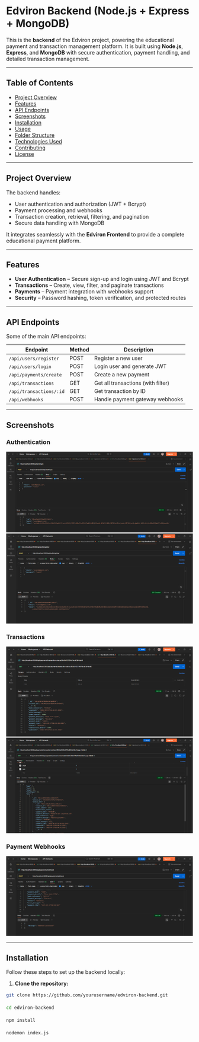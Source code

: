 # Edviron Backend (Node.js + Express + MongoDB)

This is the **backend** of the Edviron project, powering the educational payment and transaction management platform. It is built using **Node.js**, **Express**, and **MongoDB** with secure authentication, payment handling, and detailed transaction management.

---

## Table of Contents

- [Project Overview](#project-overview)  
- [Features](#features)  
- [API Endpoints](#api-endpoints)  
- [Screenshots](#screenshots)  
- [Installation](#installation)  
- [Usage](#usage)  
- [Folder Structure](#folder-structure)  
- [Technologies Used](#technologies-used)  
- [Contributing](#contributing)  
- [License](#license)  

---

## Project Overview

The backend handles:

- User authentication and authorization (JWT + Bcrypt)  
- Payment processing and webhooks  
- Transaction creation, retrieval, filtering, and pagination  
- Secure data handling with MongoDB  

It integrates seamlessly with the **Edviron Frontend** to provide a complete educational payment platform.

---

## Features

- **User Authentication** – Secure sign-up and login using JWT and Bcrypt  
- **Transactions** – Create, view, filter, and paginate transactions  
- **Payments** – Payment integration with webhooks support  
- **Security** – Password hashing, token verification, and protected routes  

---

## API Endpoints

Some of the main API endpoints:

| Endpoint                   | Method | Description                         |
|----------------------------|--------|------------------------------------ |
| `/api/users/register`      | POST   | Register a new user                 |
| `/api/users/login`         | POST   | Login user and generate JWT         |
| `/api/payments/create`     | POST   | Create a new payment                |
| `/api/transactions`        | GET    | Get all transactions (with filter)  |
| `/api/transactions/:id`    | GET    | Get transaction by ID               |
| `/api/webhooks`            | POST   | Handle payment gateway webhooks     |

---

## Screenshots

### Authentication
![Sign In](images/sign_In.png)  
![Auth Token Bcrypt Hash](images/Auth_Token_BcryptHash.png)  

### Transactions
![Transaction By ID](images/transaction_by_id.png)  
![Pagination Example](images/pagination_with_1.png)  

### Payment Webhooks
![Webhooks](images/webhooks.png)  

---

## Installation

Follow these steps to set up the backend locally:

1. **Clone the repository:**

```bash
git clone https://github.com/yourusername/edviron-backend.git

cd edviron-backend

npm install

nodemon index.js